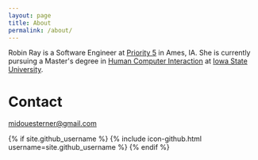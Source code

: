 ```yaml
---
layout: page
title: About
permalink: /about/
---
```


Robin Ray is a Software Engineer at [Priority 5](priority5.com) in Ames, IA. She is currently pursuing a Master's degree in [Human Computer Interaction](hci.iastate.edu) at [Iowa State University](iastate.edu).

# Contact

[midouesterner@gmail.com](mailto:midouesterner@gmail.com)

{% if site.github_username %}
{% include icon-github.html username=site.github_username %}
{% endif %}
